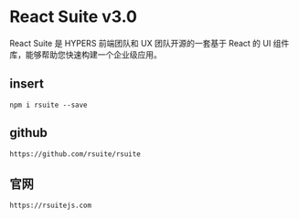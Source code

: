 # React Suite v3.0 
React Suite 是 HYPERS 前端团队和 UX 团队开源的一套基于 React 的 UI 组件库，能够帮助您快速构建一个企业级应用。

## insert
    npm i rsuite --save


## github
    https://github.com/rsuite/rsuite
## 官网
    https://rsuitejs.com
